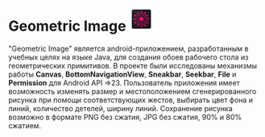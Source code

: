# Geometric Image ![иконочка](https://github.com/developer-kaczmarek/GeometricImage/blob/master/app/src/main/res/mipmap-mdpi/ic_launcher.png)

"Geometric Image" является android-приложением, разработанным в учебных целях на языке Java, для создания обоев рабочего стола 
из геометрических примитивов. В проекте были исследованы механизмы работы **Canvas**, **BottomNavigationView**, **Sneakbar**, **Seekbar**, **File** и **Permission** для Android API =>23.
Пользователь приложения имеет возможность изменять размер и местоположением сгенерированного рисунка при помощи соответствующих жестов,
выбирать цвет фона и линий, количество детелей, ширину линий. Сохранение рисунка возможно в формате PNG без сжатия, JPG без сжатия, 90% и 80% сжатием.
